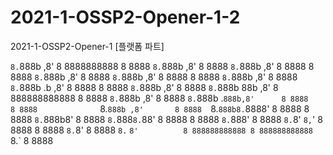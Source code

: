 # 2021-1-OSSP2-Opener-1-2
2021-1-OSSP2-Opener-1 [플랫폼 파트]

`8.`888b                 ,8' 8 8888888888   8 8888         `8.`888b           ,8'  8 8888 
 `8.`888b               ,8'  8 8888         8 8888          `8.`888b         ,8'   8 8888 
  `8.`888b             ,8'   8 8888         8 8888           `8.`888b       ,8'    8 8888 
   `8.`888b     .b    ,8'    8 8888         8 8888            `8.`888b     ,8'     8 8888 
    `8.`888b    88b  ,8'     8 888888888888 8 8888             `8.`888b   ,8'      8 8888 
     `8.`888b .`888b,8'      8 8888         8 8888              `8.`888b ,8'       8 8888 
      `8.`888b8.`8888'       8 8888         8 8888               `8.`888b8'        8 8888 
       `8.`888`8.`88'        8 8888         8 8888                `8.`888'         8 8888 
        `8.`8' `8,`'         8 8888         8 8888                 `8.`8'          8 8888 
         `8.`   `8'          8 888888888888 8 888888888888          `8.`           8 8888 
